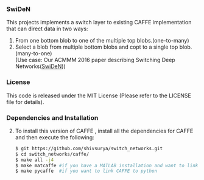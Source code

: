 ### SwiDeN

This projects implements a switch layer to existing CAFFE implementation that can direct data in two ways:<br />
1. From one bottom blob to one of the multiple top blobs.(one-to-many)<br />
2. Select a blob from multiple bottom blobs and copt to a single top blob.(many-to-one)<br />(Use case: Our ACMMM 2016 paper describing Switching Deep Networks([SwiDeN](https://arxiv.org/abs/1607.08764)))<br />
### License

This code is released under the MIT License (Please refer to the LICENSE file for details).

### Dependencies and Installation

2. To install this version of CAFFE , install all the dependencies for CAFFE and then execute the following:
  
   ```bash
   $ git https://github.com/shivsurya/switch_networks.git
   $ cd switch_networks/caffe/
   $ make all -j4
   $ make matcaffe #if you have a MATLAB installation and want to link CAFFE to MATLAB
   $ make pycaffe  #if you want to link CAFFE to python
